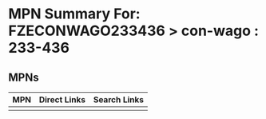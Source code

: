 



# MPN Summary For: FZECONWAGO233436 > con-wago : 233-436

## MPNs
  

|MPN|Direct Links|Search Links|
| :--- | :--- | :--- |
||||
